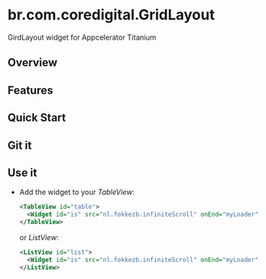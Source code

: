 # br.com.coredigital.GridLayout
GirdLayout widget for Appcelerator Titanium


## Overview

## Features

## Quick Start

## Git it

## Use it

* Add the widget to your *TableView*:

	```xml
	<TableView id="table">
	  <Widget id="is" src="nl.fokkezb.infiniteScroll" onEnd="myLoader" />
	</TableView>
	```
	
	or *ListView*:
	
	```xml
	<ListView id="list">
	  <Widget id="is" src="nl.fokkezb.infiniteScroll" onEnd="myLoader" />
	</ListView>
	```

